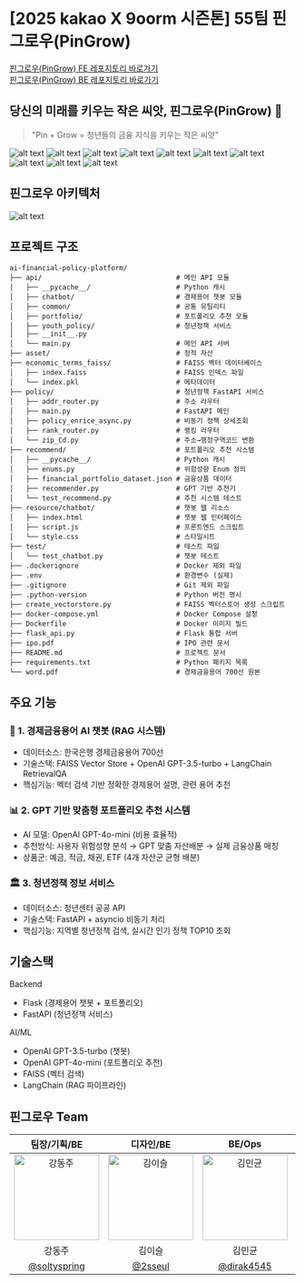 # [2025 kakao X 9oorm 시즌톤] 55팀 핀그로우(PinGrow)

[핀그로우(PinGrow) FE 레포지토리 바로가기](https://github.com/9oormthon-univ/2025_SEASONTHON_TEAM_55_FE)
<br/>
[핀그로우(PinGrow) BE 레포지토리 바로가기](https://github.com/9oormthon-univ/2025_SEASONTHON_TEAM_55_BE)

## 당신의 미래를 키우는 작은 씨앗, 핀그로우(PinGrow) 🌱

> "Pin + Grow = 청년들의 금융 지식을 키우는 작은 씨앗"

![alt text](./asset/image01.jpg)
![alt text](./asset/image02.jpg)
![alt text](./asset/image03.jpg)
![alt text](./asset/image04.jpg)
![alt text](./asset/image05.jpg)
![alt text](./asset/image06.jpg)
![alt text](./asset/image07.jpg)
![alt text](./asset/image08.jpg)
![alt text](./asset/image09.jpg)
![alt text](./asset/image10.jpg)

## 핀그로우 아키텍처

![alt text](./asset/image11.jpg)

## 프로젝트 구조

```
ai-financial-policy-platform/
├── api/                                 # 메인 API 모듈
│   ├── __pycache__/                     # Python 캐시
│   ├── chatbot/                         # 경제용어 챗봇 모듈
│   ├── common/                          # 공통 유틸리티
│   ├── portfolio/                       # 포트폴리오 추천 모듈
│   ├── youth_policy/                    # 청년정책 서비스
│   ├── __init__.py
│   └── main.py                          # 메인 API 서버
├── asset/                               # 정적 자산
├── economic_terms_faiss/                # FAISS 벡터 데이터베이스
│   ├── index.faiss                      # FAISS 인덱스 파일
│   └── index.pkl                        # 메타데이터
├── policy/                              # 청년정책 FastAPI 서비스
│   ├── addr_router.py                   # 주소 라우터
│   ├── main.py                          # FastAPI 메인
│   ├── policy_enrice_async.py           # 비동기 정책 상세조회
│   ├── rank_router.py                   # 랭킹 라우터
│   └── zip_Cd.py                        # 주소→행정구역코드 변환
├── recommend/                           # 포트폴리오 추천 시스템
│   ├── __pycache__/                     # Python 캐시
│   ├── enums.py                         # 위험성향 Enum 정의
│   ├── financial_portfolio_dataset.json # 금융상품 데이터
│   ├── recommender.py                   # GPT 기반 추천기
│   └── test_recommend.py                # 추천 시스템 테스트
├── resource/chatbot/                    # 챗봇 웹 리소스
│   ├── index.html                       # 챗봇 웹 인터페이스
│   ├── script.js                        # 프론트엔드 스크립트
│   └── style.css                        # 스타일시트
├── test/                                # 테스트 파일
│   └── test_chatbot.py                  # 챗봇 테스트
├── .dockerignore                        # Docker 제외 파일
├── .env                                 # 환경변수 (실제)
├── .gitignore                           # Git 제외 파일
├── .python-version                      # Python 버전 명시
├── create_vectorstore.py                # FAISS 벡터스토어 생성 스크립트
├── docker-compose.yml                   # Docker Compose 설정
├── Dockerfile                           # Docker 이미지 빌드
├── flask_api.py                         # Flask 통합 서버
├── ipo.pdf                              # IPO 관련 문서
├── README.md                            # 프로젝트 문서
├── requirements.txt                     # Python 패키지 목록
└── word.pdf                             # 경제금융용어 700선 원본
```

## 주요 기능

### 🤖 1. 경제금융용어 AI 챗봇 (RAG 시스템)

- 데이터소스: 한국은행 경제금융용어 700선
- 기술스택: FAISS Vector Store + OpenAI GPT-3.5-turbo + LangChain RetrievalQA
- 핵심기능: 벡터 검색 기반 정확한 경제용어 설명, 관련 용어 추천

### 📊 2. GPT 기반 맞춤형 포트폴리오 추천 시스템

- AI 모델: OpenAI GPT-4o-mini (비용 효율적)
- 추천방식: 사용자 위험성향 분석 → GPT 맞춤 자산배분 → 실제 금융상품 매칭
- 상품군: 예금, 적금, 채권, ETF (4개 자산군 균형 배분)

### 🏛️ 3. 청년정책 정보 서비스

- 데이터소스: 청년센터 공공 API
- 기술스택: FastAPI + asyncio 비동기 처리
- 핵심기능: 지역별 청년정책 검색, 실시간 인기 정책 TOP10 조회

## 기술스택

Backend

- Flask (경제용어 챗봇 + 포트폴리오)
- FastAPI (청년정책 서비스)

AI/ML

- OpenAI GPT-3.5-turbo (챗봇)
- OpenAI GPT-4o-mini (포트폴리오 추천)
- FAISS (벡터 검색)
- LangChain (RAG 파이프라인)

## 핀그로우 Team

|                                                               팀장/기획/BE                                                               |                                                                디자인/BE                                                                 |                                                                  BE/Ops                                                                  |                                                                   FE                                                                    |
| :--------------------------------------------------------------------------------------------------------------------------------------: | :--------------------------------------------------------------------------------------------------------------------------------------: | :--------------------------------------------------------------------------------------------------------------------------------------: | :-------------------------------------------------------------------------------------------------------------------------------------: |
| <img src="https://avatars.githubusercontent.com/u/163988403?v=4" width="150" alt="강동주" tabindex="-1" style="outline:none;border:0;"/> | <img src="https://avatars.githubusercontent.com/u/109618184?v=4" width="150" alt="김이슬" tabindex="-1" style="outline:none;border:0;"/> | <img src="https://avatars.githubusercontent.com/u/151561709?v=4" width="150" alt="김민균" tabindex="-1" style="outline:none;border:0;"/> | <img src="https://avatars.githubusercontent.com/u/95059147?v=4" width="150" alt="장우준" tabindex="-1" style="outline:none;border:0;"/> |
|                                                                  강동주                                                                  |                                                                  김이슬                                                                  |                                                                  김민균                                                                  |                                                                 장우준                                                                  |
|                                              [@soltyspring](https://github.com/soltyspring)                                              |                                                   [@2sseul](https://github.com/2sseul)                                                   |                                                [@dirak4545](https://github.com/dirak4545)                                                |                                               [@lambda127](https://github.com/lambda127)                                                |
